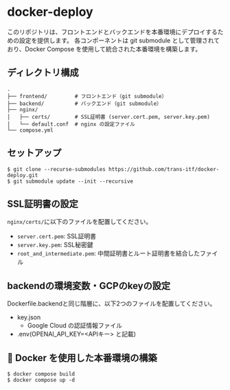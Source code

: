 # docker-deploy


このリポジトリは、フロントエンドとバックエンドを本番環境にデプロイするための設定を提供します。
各コンポーネントは git submodule として管理されており、Docker Compose を使用して統合された本番環境を構築します。

## ディレクトリ構成

```
.
├── frontend/         # フロントエンド（git submodule）
├── backend/          # バックエンド（git submodule）
├── nginx/
│   ├── certs/        # SSL証明書 (server.cert.pem, server.key.pem)
│   └── default.conf  # nginx の設定ファイル
└── compose.yml
```

## セットアップ

```
$ git clone --recurse-submodules https://github.com/trans-itf/docker-deploy.git
$ git submodule update --init --recursive
```


## SSL証明書の設定

`nginx/certs/`に以下のファイルを配置してください。

- `server.cert.pem`: SSL証明書
- `server.key.pem`: SSL秘密鍵
-  `root_and_intermediate.pem`: 中間証明書とルート証明書を結合したファイル


## backendの環境変数・GCPのkeyの設定
Dockerfile.backendと同じ階層に、以下2つのファイルを配置してください。
- key.json
  - Google Cloud の認証情報ファイル
- .env(OPENAI_API_KEY=<APIキー> と記載)  


## 🐳 Docker を使用した本番環境の構築

```
$ docker compose build
$ docker compose up -d
```
